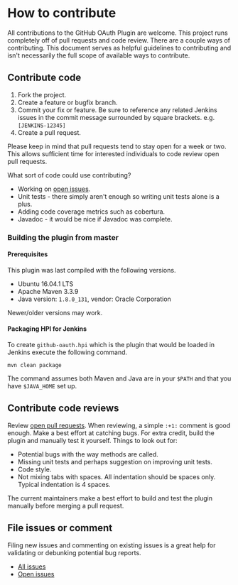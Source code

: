 # How to contribute

All contributions to the GitHub OAuth Plugin are welcome.  This project runs
completely off of pull requests and code review.  There are a couple ways of
contributing.  This document serves as helpful guidelines to contributing and
isn't necessarily the full scope of available ways to contribute.

## Contribute code

1. Fork the project.
2. Create a feature or bugfix branch.
3. Commit your fix or feature.  Be sure to reference any related Jenkins issues
   in the commit message surrounded by square brackets.  e.g. `[JENKINS-12345]`
4. Create a pull request.

Please keep in mind that pull requests tend to stay open for a week or two.
This allows sufficient time for interested individuals to code review open pull
requests.

What sort of code could use contributing?

* Working on [open issues][issue-open].
* Unit tests - there simply aren't enough so writing unit tests alone is a plus.
* Adding code coverage metrics such as cobertura.
* Javadoc - it would be nice if Javadoc was complete.

### Building the plugin from master

#### Prerequisites

This plugin was last compiled with the following versions.

* Ubuntu 16.04.1 LTS
* Apache Maven 3.3.9
* Java version: `1.8.0_131`, vendor: Oracle Corporation

Newer/older versions may work.

#### Packaging HPI for Jenkins

To create `github-oauth.hpi` which is the plugin that would be loaded in Jenkins
execute the following command.

    mvn clean package

The command assumes both Maven and Java are in your `$PATH` and that you have
`$JAVA_HOME` set up.

## Contribute code reviews

Review [open pull requests][pr-open].  When reviewing, a simple `:+1:` comment
is good enough.  Make a best effort at catching bugs.  For extra credit, build
the plugin and manually test it yourself.  Things to look out for:

* Potential bugs with the way methods are called.
* Missing unit tests and perhaps suggestion on improving unit tests.
* Code style.
* Not mixing tabs with spaces.  All indentation should be spaces only.  Typical
  indentation is 4 spaces.

The current maintainers make a best effort to build and test the plugin manually
before merging a pull request.

## File issues or comment

Filing new issues and commenting on existing issues is a great help for
validating or debunking potential bug reports.

* [All issues][issue-all]
* [Open issues][issue-open]

[issue-all]: https://issues.jenkins-ci.org/browse/JENKINS-29373?jql=project%20%3D%20JENKINS%20AND%20component%20%3D%20github-oauth-plugin
[issue-open]: https://issues.jenkins-ci.org/browse/JENKINS-29373?jql=project%20%3D%20JENKINS%20AND%20status%20in%20%28Open%2C%20%22In%20Progress%22%2C%20Reopened%29%20AND%20component%20%3D%20github-oauth-plugin
[pr-open]: https://github.com/jenkinsci/github-oauth-plugin/pulls

